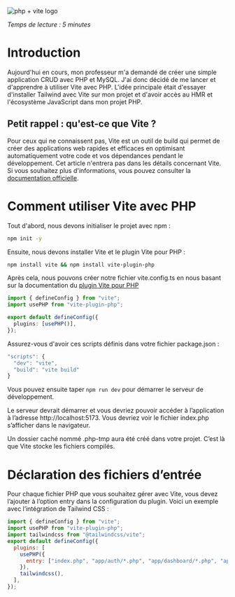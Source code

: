 <img src="https://camo.githubusercontent.com/f59a0f92aa5c5a29a35437c7bef1359a50b80363c8d7b70d5751fd91602c6da3/68747470733a2f2f766974652d7068702e6e697469746563682e64652f6173736574732f766974652d7068702e6c6f676f2e737667" alt="php + vite logo" class="mx-auto"/>

<i>Temps de lecture : 5 minutes</i>

# Introduction

Aujourd'hui en cours, mon professeur m'a demandé de créer une simple application CRUD avec PHP et MySQL. J'ai donc décidé de me lancer et d'apprendre à utiliser Vite avec PHP. L'idée principale était d'essayer d'installer Tailwind avec Vite sur mon projet et d'avoir accès au HMR et l'écosystème JavaScript dans mon projet PHP.

## Petit rappel : qu'est-ce que Vite ?

Pour ceux qui ne connaissent pas, Vite est un outil de build qui permet de créer des applications web rapides et efficaces en optimisant automatiquement votre code et vos dépendances pendant le développement. Cet article n'entrera pas dans les détails concernant Vite. Si vous souhaitez plus d'informations, vous pouvez consulter la [documentation officielle](https://vitejs.dev/).

# Comment utiliser Vite avec PHP

Tout d'abord, nous devons initialiser le projet avec npm :

```bash
npm init -y
```

Ensuite, nous devons installer Vite et le plugin Vite pour PHP :

```bash
npm install vite && npm install vite-plugin-php
```

Après cela, nous pouvons créer notre fichier vite.config.ts en nous basant sur la documentation du [plugin Vite pour PHP](https://vite-php.nititech.de/)

```typescript
import { defineConfig } from "vite";
import usePHP from "vite-plugin-php";

export default defineConfig({
  plugins: [usePHP()],
});
```

Assurez-vous d'avoir ces scripts définis dans votre fichier package.json :

```js
"scripts": {
  "dev": "vite",
  "build": "vite build"
}
```

Vous pouvez ensuite taper `npm run dev` pour démarrer le serveur de développement.

Le serveur devrait démarrer et vous devriez pouvoir accéder à l’application à l’adresse http://localhost:5173. Vous devriez voir le fichier index.php s’afficher dans le navigateur.

Un dossier caché nommé .php-tmp aura été créé dans votre projet. C’est là que Vite stocke les fichiers compilés.

# Déclaration des fichiers d’entrée

Pour chaque fichier PHP que vous souhaitez gérer avec Vite, vous devez l’ajouter à l’option entry dans la configuration du plugin. Voici un exemple avec l’intégration de Tailwind CSS :

```js
import { defineConfig } from "vite";
import usePHP from "vite-plugin-php";
import tailwindcss from "@tailwindcss/vite";
export default defineConfig({
  plugins: [
    usePHP({
      entry: ["index.php", "app/auth/*.php", "app/dashboard/*.php", "app/dashboard/**/*.php", "app/databases/*.php", "app/utils/*.php"],
    }),
    tailwindcss(),
  ],
});
```
